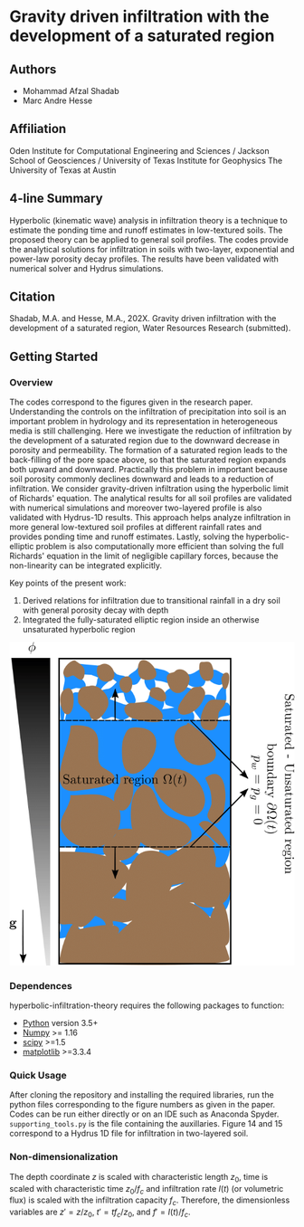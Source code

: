 # Gravity driven infiltration with the development of a saturated region
## Authors
- Mohammad Afzal Shadab
- Marc Andre Hesse

## Affiliation
Oden Institute for Computational Engineering and Sciences / Jackson School of Geosciences / University of Texas Institute for Geophysics
The University of Texas at Austin

## 4-line Summary
Hyperbolic (kinematic wave) analysis in infiltration theory is a technique to estimate the ponding time and runoff estimates in low-textured soils. The proposed theory can be applied to general soil profiles. The codes provide the analytical solutions for infiltration in soils with two-layer, exponential and power-law porosity decay profiles. The results have been validated with numerical solver and Hydrus simulations.

## Citation
Shadab, M.A. and Hesse, M.A., 202X. Gravity driven infiltration with the development of a saturated region, Water Resources Research (submitted).

## Getting Started

### Overview

The codes correspond to the figures given in the research paper. Understanding the controls on the infiltration of precipitation into soil is an important problem in hydrology and its representation in heterogeneous media is still challenging. Here we investigate the reduction of infiltration by the development of a saturated region due to the downward decrease in porosity and permeability. The formation of a saturated region leads to the back-filling of the pore space above, so that the saturated region expands both upward and downward. Practically this problem in important because soil porosity commonly declines downward and leads to a reduction of infiltration. We consider gravity-driven infiltration using the hyperbolic limit of Richards' equation. The analytical results for all soil profiles are validated with numerical simulations and moreover two-layered profile is also validated with Hydrus-1D results. This approach helps analyze infiltration in more general low-textured soil profiles at different rainfall rates and provides ponding time and runoff estimates. Lastly, solving the hyperbolic-elliptic problem is also computationally more efficient than solving the full Richards' equation in the limit of negligible capillary forces, because the non-linearity can be integrated explicitly. 

Key points of the present work:
1. Derived relations for infiltration due to transitional rainfall in a dry soil with general porosity decay with depth
2. Integrated the fully-saturated elliptic region inside an otherwise unsaturated hyperbolic region

![cover](/Figures/Cover.png?=x10)

### Dependences

hyperbolic-infiltration-theory requires the following packages to function:
- [Python](https://www.python.org/) version 3.5+
- [Numpy](http://www.numpy.org/) >= 1.16
- [scipy](https://www.scipy.org/) >=1.5
- [matplotlib](https://matplotlib.org/) >=3.3.4


### Quick Usage
After cloning the repository and installing the required libraries, run the python files corresponding to the figure numbers as given in the paper. Codes can be run either directly or on an IDE such as Anaconda Spyder. `supporting_tools.py` is the file containing the auxillaries. Figure 14 and 15 correspond to a Hydrus 1D file for infiltration in two-layered soil.

### Non-dimensionalization
The depth coordinate $`z`$ is scaled with characteristic length $`z_0`$, time is scaled with characteristic time $`z_0/f_c`$ and infiltration rate $`I(t)`$ (or volumetric flux) is scaled with the infiltration capacity $`f_c`$. Therefore, the dimensionless variables are $`z'=z/z_0`$, $`t'=tf_c/z_0`$, and $`f'=I(t)/f_c`$.
